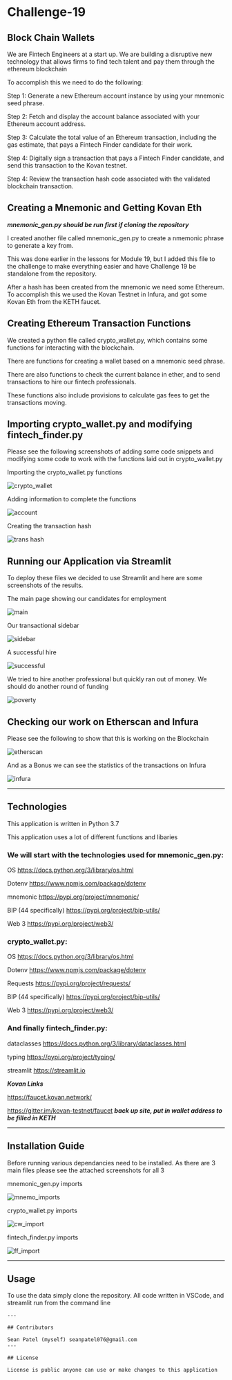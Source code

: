 # Challenge-19

## Block Chain Wallets   

We are Fintech Engineers at a start up. We are building a disruptive new technology that allows firms to find tech talent and pay them through the ethereum blockchain 

To accomplish this we need to do the following:

Step 1: Generate a new Ethereum account instance by using your mnemonic seed phrase.

Step 2: Fetch and display the account balance associated with your Ethereum account address.

Step 3: Calculate the total value of an Ethereum transaction, including the gas estimate, that pays a Fintech Finder candidate for their work.

Step 4: Digitally sign a transaction that pays a Fintech Finder candidate, and send this transaction to the Kovan testnet.

Step 4: Review the transaction hash code associated with the validated blockchain transaction.



## Creating a Mnemonic and Getting Kovan Eth

***mnemonic_gen.py should be run first if cloning the repository*** 

I created another file called mnemonic_gen.py to create a nmemonic phrase to generate a key from. 

This was done earlier in the lessons for Module 19, but I added this file to the challenge to make everything easier and have Challenge 19 be standalone from the repository.

After a hash has been created from the mnemonic we need some Ethereum. To accomplish this we used the Kovan Testnet in Infura, and got some Kovan Eth from the KETH faucet. 



## Creating Ethereum Transaction Functions 

We created a python file called crypto_wallet.py, which contains some functions for interacting with the blockchain. 

There are functions for creating a wallet based on a mnemonic seed phrase.

There are also functions to check the current balance in ether, and to send transactions to hire our fintech professionals. 

These functions also include provisions to calculate gas fees to get the transactions moving. 



## Importing crypto_wallet.py and modifying fintech_finder.py 

Please see the following screenshots of adding some code snippets and modifying some code to work with the functions laid out in crypto_wallet.py


Importing the crypto_wallet.py functions

![crypto_wallet](https://github.com/seanpatel19/Challenge-19/blob/8ad3c96453d687a7f2252e33de8a133e56052dc0/Images/wallet%20import.png)

Adding information to complete the functions 

![account](https://github.com/seanpatel19/Challenge-19/blob/8ad3c96453d687a7f2252e33de8a133e56052dc0/Images/create%20account.png)

Creating the transaction hash 

![trans hash](https://github.com/seanpatel19/Challenge-19/blob/8ad3c96453d687a7f2252e33de8a133e56052dc0/Images/rans%20hash.png)



## Running our Application via Streamlit 

To deploy these files we decided to use Streamlit and here are some screenshots of the results.

The main page showing our candidates for employment

![main](https://github.com/seanpatel19/Challenge-19/blob/8ad3c96453d687a7f2252e33de8a133e56052dc0/Images/main%20page.png)

Our transactional sidebar

![sidebar](https://github.com/seanpatel19/Challenge-19/blob/8ad3c96453d687a7f2252e33de8a133e56052dc0/Images/transaction%20sidebar.png)

A successful hire

![successful](https://github.com/seanpatel19/Challenge-19/blob/8ad3c96453d687a7f2252e33de8a133e56052dc0/Images/successfull%20transaction.png)

We tried to hire another professional but quickly ran out of money. We should do another round of funding 

![poverty](https://github.com/seanpatel19/Challenge-19/blob/8ad3c96453d687a7f2252e33de8a133e56052dc0/Images/too%20much%20money.png)


## Checking our work on Etherscan and Infura 

Please see the following to show that this is working on the Blockchain 

![etherscan](https://github.com/seanpatel19/Challenge-19/blob/8ad3c96453d687a7f2252e33de8a133e56052dc0/Images/etherscan.png)


And as a Bonus we can see the statistics of the transactions on Infura

![infura](https://github.com/seanpatel19/Challenge-19/blob/4c569adb7e5d7a3b9e8f36eb3d088b6e8bb5dfa1/Images/infura%20stats.png)



---

## Technologies
This application is written in Python 3.7  

This application uses a lot of different functions and libaries

### We will start with the technologies used for mnemonic_gen.py:

OS https://docs.python.org/3/library/os.html

Dotenv https://www.npmjs.com/package/dotenv

mnemonic https://pypi.org/project/mnemonic/

BIP (44 specifically) https://pypi.org/project/bip-utils/ 

Web 3 https://pypi.org/project/web3/

### crypto_wallet.py: 

OS https://docs.python.org/3/library/os.html

Dotenv https://www.npmjs.com/package/dotenv

Requests https://pypi.org/project/requests/

BIP (44 specifically) https://pypi.org/project/bip-utils/ 

Web 3 https://pypi.org/project/web3/


### And finally fintech_finder.py: 

dataclasses https://docs.python.org/3/library/dataclasses.html

typing https://pypi.org/project/typing/

streamlit https://streamlit.io

***Kovan Links***

https://faucet.kovan.network/

https://gitter.im/kovan-testnet/faucet  ***back up site, put in wallet address to be filled in KETH***

---

## Installation Guide

Before running various dependancies need to be installed. As there are 3 main files please see the attached screenshots for all 3 

mnemonic_gen.py imports 

![mnemo_imports](https://github.com/seanpatel19/Challenge-19/blob/8ad3c96453d687a7f2252e33de8a133e56052dc0/Images/nmemo%20imports.png)

crypto_wallet.py imports

![cw_import](https://github.com/seanpatel19/Challenge-19/blob/8ad3c96453d687a7f2252e33de8a133e56052dc0/Images/crypto%20wallet%20imports.png)

fintech_finder.py imports 

![ff_import](https://github.com/seanpatel19/Challenge-19/blob/8ad3c96453d687a7f2252e33de8a133e56052dc0/Images/fintech%20finder%20import.png)






---

## Usage

To use the data simply clone the repository. All code written in VSCode, and streamlit run from the command line  

```
---

## Contributors

Sean Patel (myself) seanpatel076@gmail.com
---

## License

License is public anyone can use or make changes to this application
